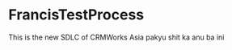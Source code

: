 FrancisTestProcess
==================

This is the new SDLC of CRMWorks Asia
pakyu shit ka 
anu ba ini

